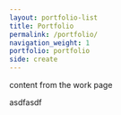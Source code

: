 ```yaml
---
layout: portfolio-list
title: Portfolio
permalink: /portfolio/
navigation_weight: 1
portfolio: portfolio
side: create
---
```


content from the work page

asdfasdf
